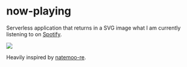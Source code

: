 # now-playing

Serverless application that returns in a SVG image what I am currently listening to on [Spotify](https://spotify.com/).

<a href="https://now-playing.rfoel.dev?open" target="_blank"><img src="https://now-playing.rfoel.dev" /></a>

Heavily inspired by [natemoo-re](https://github.com/natemoo-re/natemoo-re/tree/57c1cf1ef1e54998beae35edbc061888d2face34).
